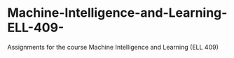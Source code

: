 # Machine-Intelligence-and-Learning-ELL-409-
Assignments for the course Machine Intelligence and Learning (ELL 409)

